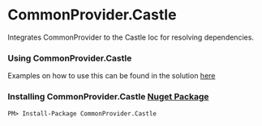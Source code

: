 # CommonProvider.Castle

Integrates CommonProvider to the Castle Ioc for resolving dependencies.

### Using CommonProvider.Castle
Examples on how to use this can be found in the solution [here](https://github.com/commonprovider/common-provider-castle/tree/master/CommonProvider.Castle.Example)

### Installing CommonProvider.Castle [Nuget Package](https://www.nuget.org/packages/CommonProvider.Castle/)

```
PM> Install-Package CommonProvider.Castle
```
